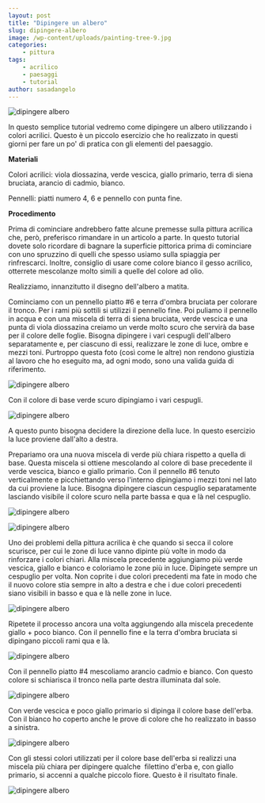```yaml
---
layout: post
title: "Dipingere un albero"
slug: dipingere-albero
image: /wp-content/uploads/painting-tree-9.jpg
categories:
    - pittura
tags:
    - acrilico
    - paesaggi
    - tutorial
author: sasadangelo
---
```


![dipingere albero](https://www.disegnoepittura.it/wp-content/uploads/painting-tree-9.jpg "dipingere albero")

In questo semplice tutorial vedremo come dipingere un albero utilizzando i colori acrilici. Questo è un piccolo esercizio che ho realizzato in questi giorni per fare un po' di pratica con gli elementi del paesaggio.

**Materiali**

Colori acrilici: viola diossazina, verde vescica, giallo primario, terra di siena bruciata, arancio di cadmio, bianco.

Pennelli: piatti numero 4, 6 e pennello con punta fine.

**Procedimento**

Prima di cominciare andrebbero fatte alcune premesse sulla pittura acrilica che, però, preferisco rimandare in un articolo a parte. In questo tutorial dovete solo ricordare di bagnare la superficie pittorica prima di cominciare con uno spruzzino di quelli che spesso usiamo sulla spiaggia per rinfrescarci. Inoltre, consiglio di usare come colore bianco il gesso acrilico, otterrete mescolanze molto simili a quelle del colore ad olio.

Realizziamo, innanzitutto il disegno dell'albero a matita.

Cominciamo con un pennello piatto #6 e terra d'ombra bruciata per colorare il tronco. Per i rami più sottili si utilizzi il pennello fine. Poi puliamo il pennello in acqua e con una miscela di terra di siena bruciata, verde vescica e una punta di viola diossazina creiamo un verde molto scuro che servirà da base per il colore delle foglie. Bisogna dipingere i vari cespugli dell'albero separatamente e, per ciascuno di essi, realizzare le zone di luce, ombre e mezzi toni. Purtroppo questa foto (così come le altre) non rendono giustizia al lavoro che ho eseguito ma, ad ogni modo, sono una valida guida di riferimento.

![dipingere albero](https://www.disegnoepittura.it/wp-content/uploads/painting-tree-1.jpg "dipingere albero")

Con il colore di base verde scuro dipingiamo i vari cespugli.

![dipingere albero](https://www.disegnoepittura.it/wp-content/uploads/painting-tree-2.jpg "dipingere albero")

A questo punto bisogna decidere la direzione della luce. In questo esercizio la luce proviene dall'alto a destra.

Prepariamo ora una nuova miscela di verde più chiara rispetto a quella di base. Questa miscela si ottiene mescolando al colore di base precedente il verde vescica, bianco e giallo primario. Con il pennello #6 tenuto verticalmente e picchiettando verso l'interno dipingiamo i mezzi toni nel lato da cui proviene la luce. Bisogna dipingere ciascun cespuglio separatamente lasciando visibile il colore scuro nella parte bassa e qua e là nel cespuglio.

![dipingere albero](https://www.disegnoepittura.it/wp-content/uploads/painting-tree-3.jpg "dipingere albero")

![dipingere albero](https://www.disegnoepittura.it/wp-content/uploads/painting-tree-4.jpg "dipingere albero")

Uno dei problemi della pittura acrilica è che quando si secca il colore scurisce, per cui le zone di luce vanno dipinte più volte in modo da rinforzare i colori chiari. Alla miscela precedente aggiungiamo più verde vescica, giallo e bianco e coloriamo le zone più in luce. Dipingete sempre un cespuglio per volta. Non coprite i due colori precedenti ma fate in modo che il nuovo colore stia sempre in alto a destra e che i due colori precedenti siano visibili in basso e qua e là nelle zone in luce.

![dipingere albero](https://www.disegnoepittura.it/wp-content/uploads/painting-tree-5.jpg "dipingere albero")

Ripetete il processo ancora una volta aggiungendo alla miscela precedente giallo + poco bianco. Con il pennello fine e la terra d'ombra bruciata si dipingano piccoli rami qua e là.

![dipingere albero](https://www.disegnoepittura.it/wp-content/uploads/painting-tree-6.jpg "dipingere albero")

Con il pennello piatto #4 mescoliamo arancio cadmio e bianco. Con questo colore si schiarisca il tronco nella parte destra illuminata dal sole.

![dipingere albero](https://www.disegnoepittura.it/wp-content/uploads/painting-tree-7.jpg "dipingere albero")

Con verde vescica e poco giallo primario si dipinga il colore base dell'erba. Con il bianco ho coperto anche le prove di colore che ho realizzato in basso a sinistra.

![dipingere albero](https://www.disegnoepittura.it/wp-content/uploads/painting-tree-8.jpg "dipingere albero")

Con gli stessi colori utilizzati per il colore base dell'erba si realizzi una miscela più chiara per dipingere qualche  filettino d'erba e, con giallo primario, si accenni a qualche piccolo fiore. Questo è il risultato finale.

![dipingere albero](https://www.disegnoepittura.it/wp-content/uploads/painting-tree-9.jpg "dipingere albero")
